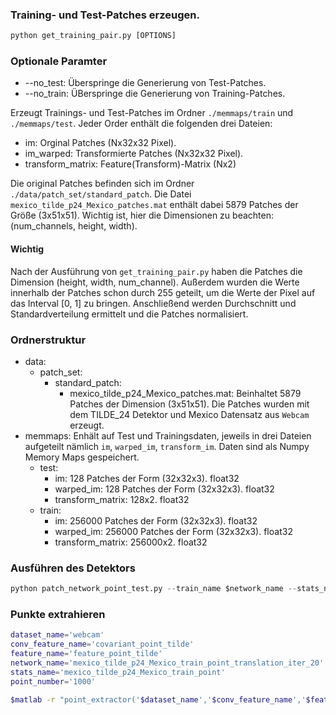 ### Training- und Test-Patches erzeugen.

```python
python get_training_pair.py [OPTIONS]
```

### Optionale Paramter
- --no_test: Überspringe die Generierung von Test-Patches.
- --no_train: ÜBerspringe die Generierung von Training-Patches.

Erzeugt Trainings- und Test-Patches im Ordner `./memmaps/train` und `./memmaps/test`. Jeder Order enthält die folgenden drei Dateien:

- im: Orginal Patches (Nx32x32 Pixel).
- im_warped: Transformierte Patches (Nx32x32 Pixel).
- transform_matrix: Feature(Transform)-Matrix (Nx2)

Die original Patches befinden sich im Ordner `./data/patch_set/standard_patch`. Die Datei `mexico_tilde_p24_Mexico_patches.mat` enthält dabei 5879 Patches der Größe (3x51x51). Wichtig ist, hier die Dimensionen zu beachten: (num_channels, height, width).

#### Wichtig
Nach der Ausführung von `get_training_pair.py` haben die Patches die Dimension
(height, width, num_channel). Außerdem wurden die Werte innerhalb der Patches schon durch 255 geteilt, um die Werte der Pixel auf das Interval [0, 1] zu bringen. Anschließend werden Durchschnitt und Standardverteilung ermittelt und die Patches normalisiert.

### Ordnerstruktur
- data:
  - patch_set:
    - standard_patch:
      - mexico_tilde_p24_Mexico_patches.mat: Beinhaltet 5879 Patches der Dimension (3x51x51). Die Patches wurden mit dem TILDE_24 Detektor und Mexico Datensatz aus `Webcam` erzeugt.
- memmaps: Enhält auf Test und Trainingsdaten, jeweils in drei Dateien aufgeteilt nämlich `im`, `warped_im`, `transform_im`. Daten sind als Numpy Memory Maps gespeichert.
  - test:
    - im: 128 Patches der Form (32x32x3). float32
    - warped_im: 128 Patches der Form (32x32x3). float32
    - transform_matrix: 128x2. float32
  - train:
    - im: 256000 Patches der Form (32x32x3). float32
    - warped_im: 256000 Patches der Form (32x32x3). float32
    - transform_matrix: 256000x2. float32

### Ausführen des Detektors
```python
python patch_network_point_test.py --train_name $network_name --stats_name $stats_name --dataset_name $dataset_name --save_feature $conv_feature_name
```

### Punkte extrahieren
```bash
dataset_name='webcam'
conv_feature_name='covariant_point_tilde'
feature_name='feature_point_tilde'
network_name='mexico_tilde_p24_Mexico_train_point_translation_iter_20'
stats_name='mexico_tilde_p24_Mexico_train_point'
point_number='1000'

$matlab -r "point_extractor('$dataset_name','$conv_feature_name','$feature_name',$point_number);  exit(0);";
```
